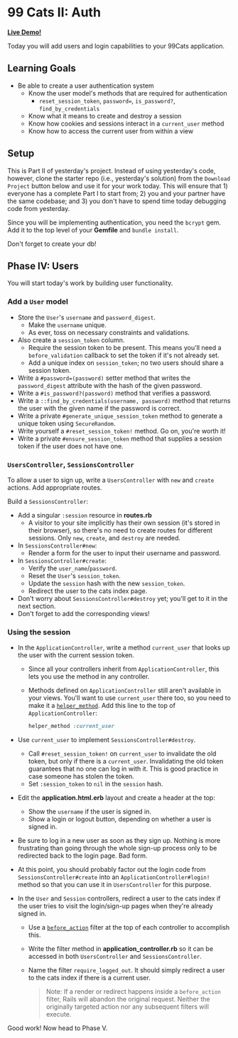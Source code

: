 # 99 Cats II: Auth

**[Live Demo!][live-demo]**

Today you will add users and login capabilities to your 99Cats application.

## Learning Goals

- Be able to create a user authentication system
  - Know the user model's methods that are required for authentication
    - `reset_session_token`, `password=`, `is_password?`, `find_by_credentials`
  - Know what it means to create and destroy a session
  - Know how cookies and sessions interact in a `current_user` method
  - Know how to access the current user from within a view

## Setup

This is Part II of yesterday's project. Instead of using yesterday's code,
however, clone the starter repo (i.e., yesterday's solution) from the `Download
Project` button below and use it for your work today. This will ensure that 1)
everyone has a complete Part I to start from; 2) you and your partner have the
same codebase; and 3) you don't have to spend time today debugging code
from yesterday.

Since you will be implementing authentication, you need the `bcrypt` gem. Add it
to the top level of your __Gemfile__ and `bundle install`.

Don't forget to create your db!

## Phase IV: Users

You will start today's work by building user functionality.

### Add a `User` model

- Store the `User`'s `username` and `password_digest`.
  - Make the `username` unique.
  - As ever, toss on necessary constraints and validations.
- Also create a `session_token` column.
  - Require the session token to be present. This means you'll need a
    `before_validation` callback to set the token if it's not already set.
  - Add a unique index on `session_token`; no two users should share a session
    token.
- Write a `#password=(password)` setter method that writes the `password_digest`
  attribute with the hash of the given password.
- Write a `#is_password?(password)` method that verifies a password.
- Write a `::find_by_credentials(username, password)` method that returns the
  user with the given name if the password is correct.
- Write a private `#generate_unique_session_token` method to generate a unique
  token using `SecureRandom`.
- Write yourself a `#reset_session_token!` method. Go on, you're worth it!
- Write a private `#ensure_session_token` method that supplies a session token
  if the user does not have one.

### `UsersController`, `SessionsController`

To allow a user to sign up, write a `UsersController` with `new` and `create`
actions. Add appropriate routes.

Build a `SessionsController`:

- Add a singular `:session` resource in __routes.rb__
  - A visitor to your site implicitly has their own session (it's stored in
    their browser), so there's no need to create routes for different sessions.
    Only `new`, `create`, and `destroy` are needed.
- In `SessionsController#new`:
  - Render a form for the user to input their username and password.
- In `SessionsController#create`:
  - Verify the `user_name`/`password`.
  - Reset the `User`'s `session_token`.
  - Update the `session` hash with the new `session_token`.
  - Redirect the user to the cats index page.
- Don't worry about `SessionsController#destroy` yet; you'll get to it in the
  next section.
- Don't forget to add the corresponding views!

### Using the session

- In the `ApplicationController`, write a method `current_user` that looks up
  the user with the current session token.
  - Since all your controllers inherit from `ApplicationController`, this lets
    you use the method in any controller.
  - Methods defined on `ApplicationController` still aren't available in your
    views. You'll want to use `current_user` there too, so you need to make it a
    [`helper_method`][docs-helper_method]. Add this line to the top of
    `ApplicationController`:

    ```ruby
    helper_method :current_user
    ```

- Use `current_user` to implement `SessionsController#destroy`.
  - Call `#reset_session_token!` on `current_user` to invalidate the old token,
    but only if there is a `current_user`. Invalidating the old token guarantees
    that no one can log in with it. This is good practice in case someone has
    stolen the token.
  - Set `:session_token` to `nil` in the `session` hash.
- Edit the __application.html.erb__ layout and create a header at the top:
  - Show the `username` if the user is signed in.
  - Show a login or logout button, depending on whether a user is signed in.
- Be sure to log in a new user as soon as they sign up. Nothing is more
  frustrating than going through the whole sign-up process only to be redirected
  back to the login page. Bad form.
- At this point, you should probably factor out the login code from
  `SessionsController#create` into an `ApplicationController#login!` method
  so that you can use it in `UsersController` for this purpose.
- In the `User` and `Session` controllers, redirect a user to the cats index if
  the user tries to visit the login/sign-up pages when they're already signed
  in.
  - Use a [`before_action`] filter at the top of each controller to accomplish
    this.
  - Write the filter method in **application_controller.rb** so it can be
    accessed in both `UsersController` and `SessionsController`.
  - Name the filter `require_logged_out`. It should simply redirect a user to
    the cats index if there is a current user.
  
    > Note: If a render or redirect happens inside a `before_action` filter,
    > Rails will abandon the original request. Neither the originally targeted
    > action nor any subsequent filters will execute.

Good work! Now head to Phase V.

[live-demo]: https://ninetyninecats.herokuapp.com/
[`before_action`]: https://guides.rubyonrails.org/action_controller_overview.html#filters
[docs-helper_method]:https://api.rubyonrails.org/classes/AbstractController/Helpers/ClassMethods.html#method-i-helper_method